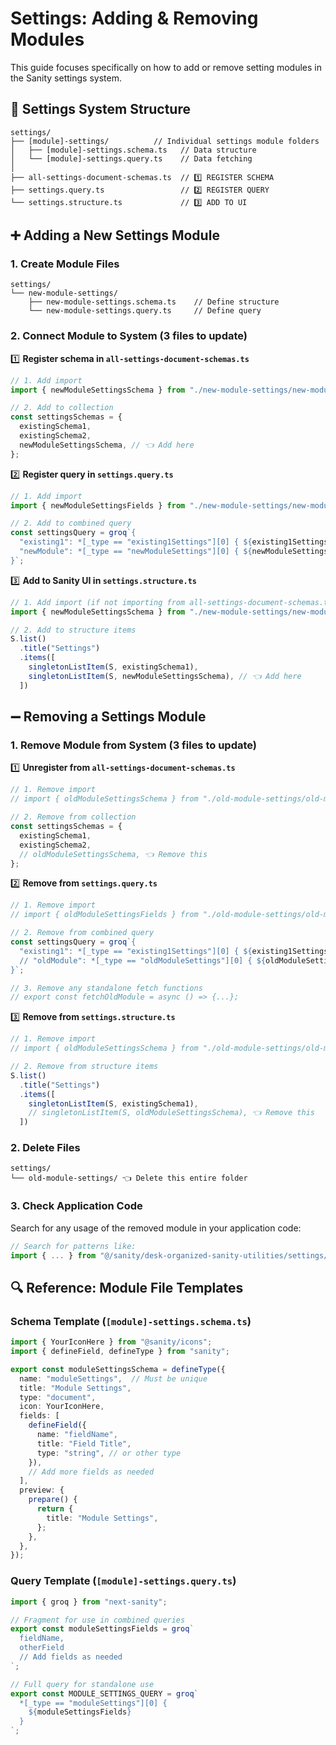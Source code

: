 # Settings: Adding & Removing Modules

This guide focuses specifically on how to add or remove setting modules in the Sanity settings system.

## 📂 Settings System Structure

```
settings/
├── [module]-settings/          // Individual settings module folders
│   ├── [module]-settings.schema.ts   // Data structure
│   └── [module]-settings.query.ts    // Data fetching
│
├── all-settings-document-schemas.ts  // 1️⃣ REGISTER SCHEMA
├── settings.query.ts                 // 2️⃣ REGISTER QUERY
└── settings.structure.ts             // 3️⃣ ADD TO UI
```

## ➕ Adding a New Settings Module

### 1. Create Module Files

```
settings/
└── new-module-settings/
    ├── new-module-settings.schema.ts    // Define structure
    └── new-module-settings.query.ts     // Define query
```

### 2. Connect Module to System (3 files to update)

1️⃣ **Register schema in `all-settings-document-schemas.ts`**
```typescript
// 1. Add import
import { newModuleSettingsSchema } from "./new-module-settings/new-module-settings.schema";

// 2. Add to collection
const settingsSchemas = {
  existingSchema1,
  existingSchema2,
  newModuleSettingsSchema, // 👈 Add here
};
```

2️⃣ **Register query in `settings.query.ts`**
```typescript
// 1. Add import
import { newModuleSettingsFields } from "./new-module-settings/new-module-settings.query";

// 2. Add to combined query
const settingsQuery = groq`{
  "existing1": *[_type == "existing1Settings"][0] { ${existing1SettingsFields} },
  "newModule": *[_type == "newModuleSettings"][0] { ${newModuleSettingsFields} }, // 👈 Add here
}`;
```

3️⃣ **Add to Sanity UI in `settings.structure.ts`**
```typescript
// 1. Add import (if not importing from all-settings-document-schemas.ts)
import { newModuleSettingsSchema } from "./new-module-settings/new-module-settings.schema";

// 2. Add to structure items
S.list()
  .title("Settings")
  .items([
    singletonListItem(S, existingSchema1),
    singletonListItem(S, newModuleSettingsSchema), // 👈 Add here
  ])
```

## ➖ Removing a Settings Module

### 1. Remove Module from System (3 files to update)

1️⃣ **Unregister from `all-settings-document-schemas.ts`**
```typescript
// 1. Remove import
// import { oldModuleSettingsSchema } from "./old-module-settings/old-module-settings.schema";

// 2. Remove from collection
const settingsSchemas = {
  existingSchema1,
  existingSchema2,
  // oldModuleSettingsSchema, 👈 Remove this
};
```

2️⃣ **Remove from `settings.query.ts`**
```typescript
// 1. Remove import
// import { oldModuleSettingsFields } from "./old-module-settings/old-module-settings.query";

// 2. Remove from combined query
const settingsQuery = groq`{
  "existing1": *[_type == "existing1Settings"][0] { ${existing1SettingsFields} },
  // "oldModule": *[_type == "oldModuleSettings"][0] { ${oldModuleSettingsFields} }, 👈 Remove this
}`;

// 3. Remove any standalone fetch functions
// export const fetchOldModule = async () => {...};
```

3️⃣ **Remove from `settings.structure.ts`**
```typescript
// 1. Remove import
// import { oldModuleSettingsSchema } from "./old-module-settings/old-module-settings.schema";

// 2. Remove from structure items
S.list()
  .title("Settings")
  .items([
    singletonListItem(S, existingSchema1),
    // singletonListItem(S, oldModuleSettingsSchema), 👈 Remove this
  ])
```

### 2. Delete Files

```
settings/
└── old-module-settings/ 👈 Delete this entire folder
```

### 3. Check Application Code

Search for any usage of the removed module in your application code:

```typescript
// Search for patterns like:
import { ... } from "@/sanity/desk-organized-sanity-utilities/settings/old-module-settings/...";
```

## 🔍 Reference: Module File Templates

### Schema Template (`[module]-settings.schema.ts`)

```typescript
import { YourIconHere } from "@sanity/icons";
import { defineField, defineType } from "sanity";

export const moduleSettingsSchema = defineType({
  name: "moduleSettings",  // Must be unique
  title: "Module Settings",
  type: "document",
  icon: YourIconHere,
  fields: [
    defineField({
      name: "fieldName",
      title: "Field Title",
      type: "string", // or other type
    }),
    // Add more fields as needed
  ],
  preview: {
    prepare() {
      return {
        title: "Module Settings",
      };
    },
  },
});
```

### Query Template (`[module]-settings.query.ts`)

```typescript
import { groq } from "next-sanity";

// Fragment for use in combined queries
export const moduleSettingsFields = groq`
  fieldName,
  otherField
  // Add fields as needed
`;

// Full query for standalone use
export const MODULE_SETTINGS_QUERY = groq`
  *[_type == "moduleSettings"][0] {
    ${moduleSettingsFields}
  }
`;
```